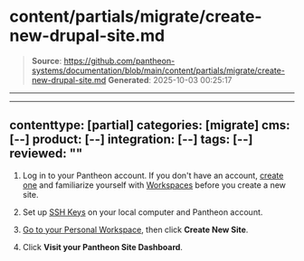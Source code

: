 # content/partials/migrate/create-new-drupal-site.md

> **Source**: https://github.com/pantheon-systems/documentation/blob/main/content/partials/migrate/create-new-drupal-site.md
> **Generated**: 2025-10-03 00:25:17

---

---
contenttype: [partial]
categories: [migrate]
cms: [--]
product: [--]
integration: [--]
tags: [--]
reviewed: ""
---

1. Log in to your Pantheon account. If you don't have an account, [create one](https://pantheon.io/register?docs) and familiarize yourself with [Workspaces](/guides/account-mgmt/workspace-sites-teams/workspaces) before you create a new site.

1. Set up [SSH Keys](/ssh-keys) on your local computer and Pantheon account.

1. [Go to your Personal Workspace](/guides/account-mgmt/workspace-sites-teams/workspaces#switch-between-workspaces), then click <Icon icon="windowRestore" text="Sites:"/> **Create New Site**.

1. Click **Visit your Pantheon Site Dashboard**.

